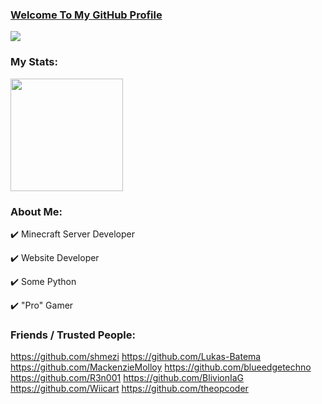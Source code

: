### [Welcome To My GitHub Profile](https://melonicoverlord.github.io/portfolio)    

<p align="left">
<a href="https://discord.gg/BRETD9Z"><img src="https://img.shields.io/static/v1?logo=discord&label=&message=Discord&color=36393f&style=flat-square alt="Discord"></a>
</p>

### My Stats:

<img height="180em" src="https://github-readme-stats.vercel.app/api?username=MelonicOverlord&show_icons=true&hide_border=true&&count_private=true&include_all_commits=true" />

### About Me:
   ✔️  Minecraft Server Developer
   
   ✔️  Website Developer
   
   ✔️  Some Python
   
   ✔️  "Pro" Gamer

### Friends / Trusted People:
   
   https://github.com/shmezi
   https://github.com/Lukas-Batema
   https://github.com/MackenzieMolloy
   https://github.com/blueedgetechno
   https://github.com/R3n001
   https://github.com/BlivionIaG
   https://github.com/Wiicart
   https://github.com/theopcoder
